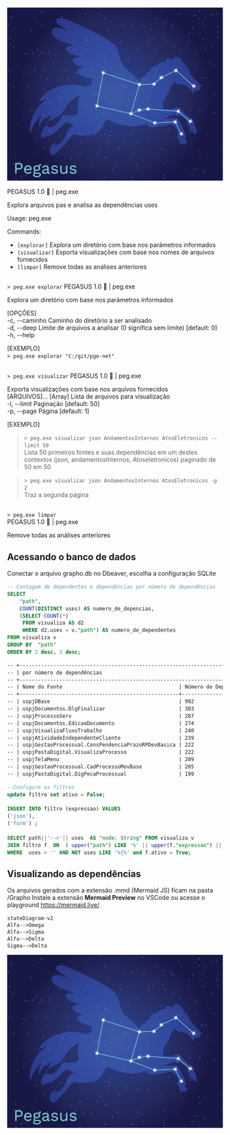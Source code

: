 ![Alt text](pegasus.png)

PEGASUS 1.0 🪽   | peg.exe 

Explora arquivos pas e analisa as dependências uses  

Usage: peg.exe <COMMAND>  

Commands:   
- `[explorar]`    Explora um diretório com base nos parâmetros informados   
- `[visualizar]`  Exporta visualizações com base nos nomes de arquivos fornecidos   
- `[limpar]`   Remove todas as análises anteriores

##   
`> peg.exe explorar`
PEGASUS 1.0 🪽  | peg.exe

Explora um diretório com base nos parâmetros informados  

[OPÇÕES]  
-c, --caminho <CAMINHO>  Caminho do diretório a ser analisado   
-d, --deep <DEEP>        Limite de arquivos a analisar (0 significa sem limite) [default: 0]   
-h, --help 

[EXEMPLO]     
`> peg.exe explorar "C:/git/pge-net"`          

## 
`> peg.exe visualizar`
PEGASUS 1.0 🪽  | peg.exe  

Exporta visualizações com base nos arquivos fornecidos  
[ARQUIVOS]...  [Array] Lista de arquivos para visualização  
-l, --limit <LIMIT>      Paginação [default: 50]  
-p, --page <PAGE>        Página [default: 1]   

[EXEMPLO]     
> `> peg.exe visualizar json AndamentosInternos AtosEletronicos --limit 50 `  
> Lista 50 primeiros fontes e suas dependências em um destes contextos (json, andamentosInternos, Atoseletronicos) paginado de 50 em 50 

> `> peg.exe visualizar json AndamentosInternos AtosEletronicos -p 2 `  
> Traz a segunda página

## 
`> peg.exe limpar`       
PEGASUS 1.0 🪽  | peg.exe  

Remove todas as análises anteriores

## Acessando o banco de dados

Conectar o arquivo grapho.db no Dbeaver, escolha a configuração SQLite

```sql
-- Contagem de dependentes e dependências por número de dependências
SELECT 
    "path",
    COUNT(DISTINCT uses) AS numero_de_depencias,  
    (SELECT COUNT(*) 
     FROM visualiza AS d2 
     WHERE d2.uses = v."path") AS numero_de_dependentes 
FROM visualiza v 
GROUP BY  "path"
ORDER BY 2 desc, 3 desc;
```
```markdown
-- +-----------------------------------------------------------------------------------------------------+
-- | por número de dependências                                                                          |
-- +-----------------------------------------------------------------------------------------------------+
-- | Nome do Fonte                                      | Número de Dependências | Número de Dependentes |
-- +----------------------------------------------------+------------------------+-----------------------+
-- | uspjDBase                                          | 992                    | 56                    |
-- | uspjDocumentos.DlgFinalizar                        | 303                    | 2                     |
-- | uspjProcessoServ                                   | 287                    | 18                    |
-- | uspjDocumentos.EdicaoDocumento                     | 274                    | 1                     |
-- | uspjVisualizaFluxoTrabalho                         | 240                    | 4                     |
-- | uspjAtividadeIndependenteCliente                   | 239                    | 6                     |
-- | uspjGestaoProcessual.ConsPendenciaPrazoRPDevBasica | 222                    | 3                     |
-- | uspjPastaDigital.VisualizaProcesso                 | 222                    | 2                     |
-- | uspjTelaMenu                                       | 209                    | 14                    |
-- | uspjGestaoProcessual.CadProcessoMovBase            | 205                    | 2                     |
-- | uspjPastaDigital.DigPecaProcessual                 | 199                    | 1                     |
``` 

```sql
--Configure os filtros 
update filtro set ativo = False;

INSERT INTO filtro (expressao) VALUES 
('json'), 
('form') ;

SELECT path||'-->'|| uses  AS "node: String" FROM visualiza v
JOIN filtro f  ON  ( upper("path") LIKE '%' || upper(f."expressao") || '%' OR upper(uses) LIKE '%' || upper(f."expressao") || '%') 
WHERE  uses > '' AND NOT uses LIKE '%{%' and f.ativo = True;
```

## Visualizando as dependências

Os arquivos gerados com a extensão .mmd (Mermaid JS)  ficam na pasta /Grapho
Instale a extensão **Mermaid Preview** no VSCode ou acesse o playground https://mermaid.live/

```mermaid
stateDiagram-v2
Alfa-->Omega
Alfa-->Sigma
Alfa-->Delta
Sigma-->Delta

```

![Alt text](pegasus.png)
